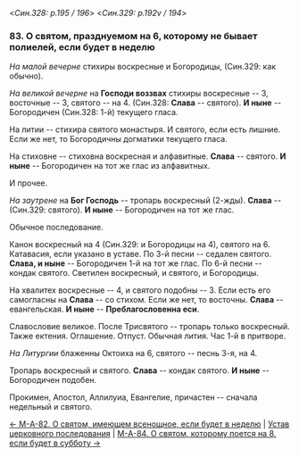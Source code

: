 
<*Син.328: p.195 / 196*>
<*Син.329: p.192v / 194*>

### 83. О святом, празднуемом на 6, которому не бывает полиелей, если будет в неделю

*На малой вечерне* стихиры воскресные и Богородицы, (Син.329: как обычно).

*На великой вечерне* на **Господи воззвах** стихиры воскресные -- 3, 
восточные -- 3, святого -- на 4.
(Син.328: **Слава** -- святого). **И ныне** -- Богородичен (Син.328: 1-й) текущего гласа.

На литии -- стихира святого монастыря. И святого, если есть лишние. 
Если же нет, то Богородичны догматики текущего гласа.

На стиховне -- стиховна воскресная и алфавитные.
**Слава** -- святого. **И ныне** -- Богородичен на тот же глас из алфавитных.

И прочее.

*На заутрене* на **Бог Господь** -- тропарь воскресный (2-жды).
**Слава** -- (Син.329: святого). **И ныне** -- Богородичен на тот же глас.

Обычное последование.

Канон воскресный на 4 (Син.329: и Богородицы на 4), святого на 6. 
Катавасия, если указано в уставе.
По 3-й песни -- седален святого. **Слава, и ныне** -- Богородичен 1-й на тот же глас.
По 6-й песни -- кондак святого.
Светилен воскресный, и святого, и Богородицы.

На хвалитех воскресные -- 4, и святого подобны -- 3. 
Если есть его самогласны на **Слава** -- со стихом. Если же нет, то восточны.
**Слава** -- евангельская. **И ныне** -- **Преблагословенна еси**.

Славословие великое.
После Трисвятого -- тропарь только воскресный.
Также ектения. Оглашение. Отпуст. Обычная лития. Час 1-й в притворе.

*На Литургии* блаженны Октоиха на 6, святого -- песнь 3-я, на 4.

Тропарь воскресный и святого. **Слава** -- кондак святого.
**И ныне** -- Богородичен подобен.

Прокимен, Апостол, Аллилуиа, Евангелие, причастен -- сначала недельный и святого.

[← М-A-82. О святом, имеющем всенощное, если будет в неделю](m_a_082)
| [Устав церковного последования](README.md)
| [М-A-84. О святом, которому поется на 8, если будет в субботу →](m_a_084.md)
